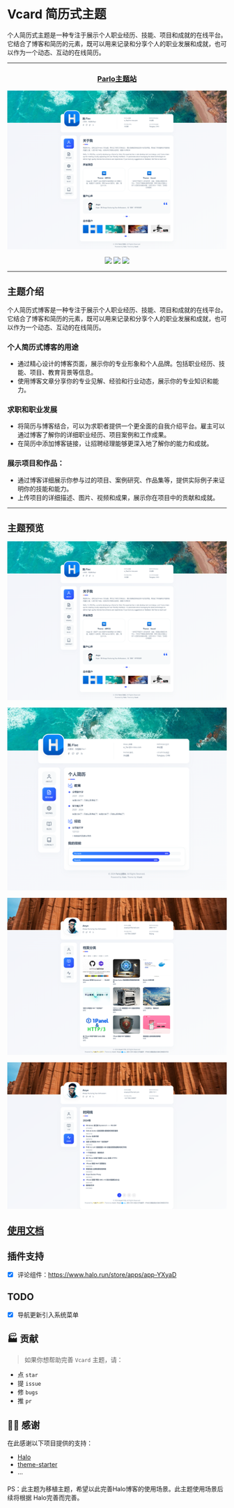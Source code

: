 # Vcard 简历式主题

个人简历式主题是一种专注于展示个人职业经历、技能、项目和成就的在线平台。它结合了博客和简历的元素，既可以用来记录和分享个人的职业发展和成就，也可以作为一个动态、互动的在线简历。

---

<center>

  ### [Parlo主题站](https://parlo.cn/)

  ![](/preview/Capture001.png)

  ![](https://img.shields.io/badge/dynamic/yaml?label=Halo&query=%24.spec.requires&url=https://raw.githubusercontent.com/wflac/theme-vcard/main/theme.yaml&color=113,195,71)
  ![](https://img.shields.io/github/v/release/wflac/theme-vcard)
  ![](https://img.shields.io/badge/License-GPL%20v3.0-green.svg)

</center>

---

## 主题介绍

个人简历式博客是一种专注于展示个人职业经历、技能、项目和成就的在线平台。它结合了博客和简历的元素，既可以用来记录和分享个人的职业发展和成就，也可以作为一个动态、互动的在线简历。

### 个人简历式博客的用途

* 通过精心设计的博客页面，展示你的专业形象和个人品牌。包括职业经历、技能、项目、教育背景等信息。
* 使用博客文章分享你的专业见解、经验和行业动态，展示你的专业知识和能力。

### 求职和职业发展

* 将简历与博客结合，可以为求职者提供一个更全面的自我介绍平台。雇主可以通过博客了解你的详细职业经历、项目案例和工作成果。
* 在简历中添加博客链接，让招聘经理能够更深入地了解你的能力和成就。

### 展示项目和作品：

* 通过博客详细展示你参与过的项目、案例研究、作品集等，提供实际例子来证明你的技能和能力。
* 上传项目的详细描述、图片、视频和成果，展示你在项目中的贡献和成就。

---

## 主题预览

![](/preview/Capture001.png)

![](/preview/Capture002.png)

![](/preview/Capture003.png)

![](/preview/Capture004.png)

## [使用文档](https://parlo.cn/docs/vcard)

## 插件支持

- [x] 评论组件：https://www.halo.run/store/apps/app-YXyaD

## TODO

- [x] 导航更新引入系统菜单

## 🏭 贡献

> 如果你想帮助完善 `Vcard` 主题，请：

- 点 `star`
- 提 `issue`
- 修 `bugs`
- 推 `pr`

## 🙆‍♂️ 感谢

在此感谢以下项目提供的支持：

- [Halo](https://halo.run)
- [theme-starter](https://github.com/halo-dev/theme-starter)
- ...

#### 

PS：此主题为移植主题，希望以此完善Halo博客的使用场景。此主题使用场景后续将根据 Halo完善而完善。